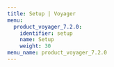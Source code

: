 ```yaml
---
title: Setup | Voyager
menu:
  product_voyager_7.2.0:
    identifier: setup
    name: Setup
    weight: 30
menu_name: product_voyager_7.2.0
---
```

